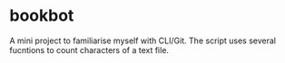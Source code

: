 # bookbot
A mini project to familiarise myself with CLI/Git. The script uses several fucntions to count characters of a text file. 
